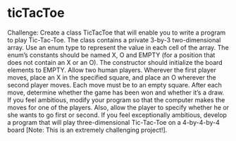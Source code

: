 # ticTacToe

Challenge:
Create a class TicTacToe that will enable you to write a program to play Tic-Tac-Toe.
The class contains a private 3-by-3 two-dimensional array.
Use an enum type to represent the value in each cell of the array.
The enum’s constants should be named X, O and EMPTY (for a position that does not contain an X or an O).
The constructor should initialize the board elements to EMPTY.
Allow two human players.
Wherever the first player moves, place an X in the specified square, and place an O wherever the second player moves.
Each move must be to an empty square.
After each move, determine whether the game has been won and whether it’s a draw.
If you feel ambitious, modify your program so that the computer makes the moves for one of the players.
Also, allow the player to specify whether he or she wants to go first or second.
If you feel exceptionally ambitious, develop a program that will play three-dimensional Tic-Tac-Toe on a 4-by-4-by-4 board
[Note: This is an extremely challenging project!].